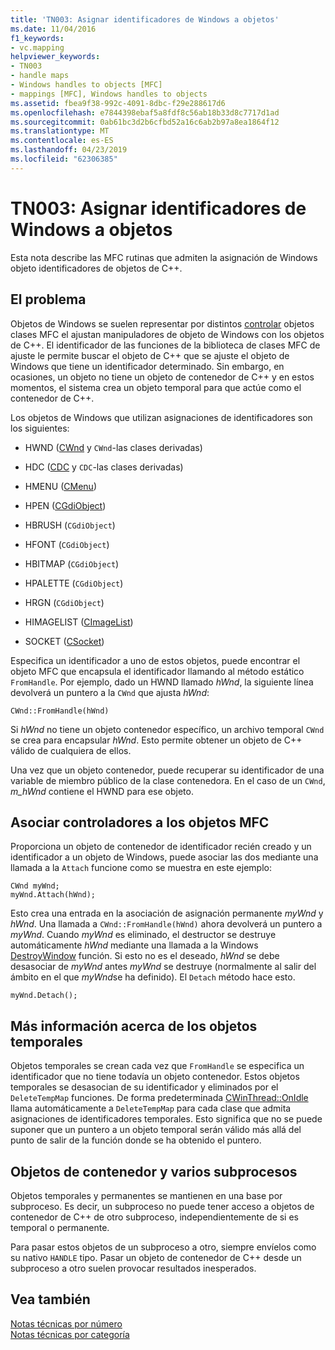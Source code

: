 ```yaml
---
title: 'TN003: Asignar identificadores de Windows a objetos'
ms.date: 11/04/2016
f1_keywords:
- vc.mapping
helpviewer_keywords:
- TN003
- handle maps
- Windows handles to objects [MFC]
- mappings [MFC], Windows handles to objects
ms.assetid: fbea9f38-992c-4091-8dbc-f29e288617d6
ms.openlocfilehash: e7844398ebaf5a8fdf8c56ab18b33d8c7717d1ad
ms.sourcegitcommit: 0ab61bc3d2b6cfbd52a16c6ab2b97a8ea1864f12
ms.translationtype: MT
ms.contentlocale: es-ES
ms.lasthandoff: 04/23/2019
ms.locfileid: "62306385"
---
```

# <a name="tn003-mapping-of-windows-handles-to-objects"></a>TN003: Asignar identificadores de Windows a objetos

Esta nota describe las MFC rutinas que admiten la asignación de Windows objeto identificadores de objetos de C++.

## <a name="the-problem"></a>El problema

Objetos de Windows se suelen representar por distintos [controlar](/windows/desktop/WinProg/windows-data-types) objetos clases MFC el ajustan manipuladores de objeto de Windows con los objetos de C++. El identificador de las funciones de la biblioteca de clases MFC de ajuste le permite buscar el objeto de C++ que se ajuste el objeto de Windows que tiene un identificador determinado. Sin embargo, en ocasiones, un objeto no tiene un objeto de contenedor de C++ y en estos momentos, el sistema crea un objeto temporal para que actúe como el contenedor de C++.

Los objetos de Windows que utilizan asignaciones de identificadores son los siguientes:

- HWND ([CWnd](../mfc/reference/cwnd-class.md) y `CWnd`-las clases derivadas)

- HDC ([CDC](../mfc/reference/cdc-class.md) y `CDC`-las clases derivadas)

- HMENU ([CMenu](../mfc/reference/cmenu-class.md))

- HPEN ([CGdiObject](../mfc/reference/cgdiobject-class.md))

- HBRUSH (`CGdiObject`)

- HFONT (`CGdiObject`)

- HBITMAP (`CGdiObject`)

- HPALETTE (`CGdiObject`)

- HRGN (`CGdiObject`)

- HIMAGELIST ([CImageList](../mfc/reference/cimagelist-class.md))

- SOCKET ([CSocket](../mfc/reference/csocket-class.md))

Especifica un identificador a uno de estos objetos, puede encontrar el objeto MFC que encapsula el identificador llamando al método estático `FromHandle`. Por ejemplo, dado un HWND llamado *hWnd*, la siguiente línea devolverá un puntero a la `CWnd` que ajusta *hWnd*:

```
CWnd::FromHandle(hWnd)
```

Si *hWnd* no tiene un objeto contenedor específico, un archivo temporal `CWnd` se crea para encapsular *hWnd*. Esto permite obtener un objeto de C++ válido de cualquiera de ellos.

Una vez que un objeto contenedor, puede recuperar su identificador de una variable de miembro público de la clase contenedora. En el caso de un `CWnd`, *m_hWnd* contiene el HWND para ese objeto.

## <a name="attaching-handles-to-mfc-objects"></a>Asociar controladores a los objetos MFC

Proporciona un objeto de contenedor de identificador recién creado y un identificador a un objeto de Windows, puede asociar las dos mediante una llamada a la `Attach` funcione como se muestra en este ejemplo:

```
CWnd myWnd;
myWnd.Attach(hWnd);
```

Esto crea una entrada en la asociación de asignación permanente *myWnd* y *hWnd*. Una llamada a `CWnd::FromHandle(hWnd)` ahora devolverá un puntero a *myWnd*. Cuando *myWnd* es eliminado, el destructor se destruye automáticamente *hWnd* mediante una llamada a la Windows [DestroyWindow](/windows/desktop/api/winuser/nf-winuser-destroywindow) función. Si esto no es el deseado, *hWnd* se debe desasociar de *myWnd* antes *myWnd* se destruye (normalmente al salir del ámbito en el que *myWnd*se ha definido). El `Detach` método hace esto.

```
myWnd.Detach();
```

## <a name="more-about-temporary-objects"></a>Más información acerca de los objetos temporales

Objetos temporales se crean cada vez que `FromHandle` se especifica un identificador que no tiene todavía un objeto contenedor. Estos objetos temporales se desasocian de su identificador y eliminados por el `DeleteTempMap` funciones. De forma predeterminada [CWinThread::OnIdle](../mfc/reference/cwinthread-class.md#onidle) llama automáticamente a `DeleteTempMap` para cada clase que admita asignaciones de identificadores temporales. Esto significa que no se puede suponer que un puntero a un objeto temporal serán válido más allá del punto de salir de la función donde se ha obtenido el puntero.

## <a name="wrapper-objects-and-multiple-threads"></a>Objetos de contenedor y varios subprocesos

Objetos temporales y permanentes se mantienen en una base por subproceso. Es decir, un subproceso no puede tener acceso a objetos de contenedor de C++ de otro subproceso, independientemente de si es temporal o permanente.

Para pasar estos objetos de un subproceso a otro, siempre envíelos como su nativo `HANDLE` tipo. Pasar un objeto de contenedor de C++ desde un subproceso a otro suelen provocar resultados inesperados.

## <a name="see-also"></a>Vea también

[Notas técnicas por número](../mfc/technical-notes-by-number.md)<br/>
[Notas técnicas por categoría](../mfc/technical-notes-by-category.md)
